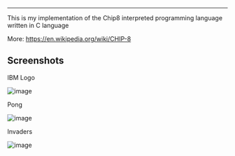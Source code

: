 ---------------------------------------------------------------------------------------
This is my implementation of the Chip8 interpreted programming language written in C language

More: https://en.wikipedia.org/wiki/CHIP-8


Screenshots
-----------

IBM Logo 

![image](https://user-images.githubusercontent.com/57451703/107190560-f0636980-6a10-11eb-84be-00a67a2974ef.png)

Pong 

![image](https://user-images.githubusercontent.com/57451703/107190770-3c161300-6a11-11eb-8981-007b198ca732.png)

Invaders

![image](https://user-images.githubusercontent.com/57451703/107191519-47b60980-6a12-11eb-860d-de2aa9cbc06c.png)
